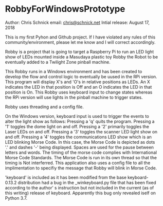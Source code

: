 # RobbyForWindowsPrototype

Author: Chris Schnick
email: chris@schnick.net
Intial release: August 17, 2018

This is my first Pyhon and Github project.  If I have violated any rules of
this community/environment, please let me know and I will correct accordingly.

Robby is a project that is going to target a Raspberry Pi to run an LED light 
show of LEDs mounted inside a Masudaya plastic toy Robby the Robot to be 
eventually added to a Twilight Zone pinball machine. 

This Robby runs in a Windows environment and has been created to develop the 
flow and control logic to eventually be uused in the RPi version. This program
will display X's and 'O's in relative positions as LEDs. An X indicates the LED
in that position is Off and an O indicates the LED in that position is On. This
Robby uses keyboard input to change states whereas the RPi version will use 
lights in the pinball machine to trigger states.

Robby uses threading and a config file.

On the Windows version, keyboard input is used to trigger the events to alter 
the light show as follows: 
   Pressing a 'q' quits the program. 
   Pressing a '1' toggles the dome light on and off. 
   Pressing a '2' primarily toggles the Laser LEDs on and off. 
   Pressing a '3' toggles the scanner LED light show on and off. 
   Pressing a '4' toggles the communications LED show which is an LED blinking 
                  Morse Code. In this case, the Morse Code is depicted as 
				  dots '.' and dashes '-' being displayed. Spaces are used 
				  for the pause between letters and words. The timing of the 
				  morse code complies with International Morse Code Standards.
				  The Morse Code is run in its own thread so that the timing 
				  is Not interferred. This application also uses a config 
				  file to all the implimentation to specifiy the message that 
				  Robby will blink in Morse Code.  

'keyboard' is included as it has been modified from the base keyboard-0.13.2 
distribution had a bug in the _winkeyboard.py file that has been fixed 
according to the author' s instruction but not included in the current (as 
of this writing) release of keyboard.  Apparently this bug only revealed 
iself on Python 3.7.



